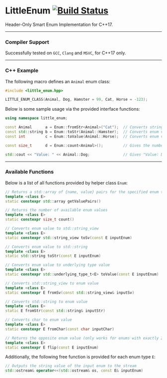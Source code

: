 # LittleEnum [![Build Status](https://travis-ci.com/phil-zxx/LittleEnum.svg?branch=master)](https://travis-ci.com/phil-zxx/LittleEnum)
Header-Only Smart Enum Implementation for C++17.

---

### Compiler Support
Successfully tested on `GCC`, `Clang` and `MSVC`, for C++17 only.

---

### C++ Example
The following macro defines an `Animal` enum class:
```cpp
#include <little_enum.hpp>

LITTLE_ENUM_CLASS(Animal, Dog, Hamster = 99, Cat, Horse = -123);
```
Below is some sample usage via the provided interface functions:
```cpp
using namespace little_enum;

const Animal      a = Enum::fromStr<Animal>("Cat");  // Converts string "Cat" to the actual enum value Animal::Cat
const std::string b = Enum::toStr(Animal::Hamster);  // Converts enum value Animal::Hamster to string "Hamster"
const int         c = Enum::toValue(Animal::Horse);  // Converts enum value Animal::Horse to the underlying int value -123

const size_t      d = Enum::count<Animal>();         // Gives the number of available Animal enum values, which is 4 

std::cout << "Value: " << Animal::Dog;               // Gives "Value: Dog", via operator<<(std::ostream&, const Animal&)
```

---

### Available Functions
Below is a list of all functions provided by helper class `Enum`:
```cpp
// Returns a std::array of {name, value} pairs for the specified enum type
template <class E>
static constexpr std::array getValuePairs()

// Returns the number of available enum values
template <class E>
static constexpr size_t count()

// Converts enum value to std::string_view
template <class E>
static constexpr std::string_view toSv(const E inputEnum)

// Converts enum value to std::string
template <class E>
static std::string toStr(const E inputEnum)

// Converts enum value to underlying type value
template <class E>
static constexpr std::underlying_type_t<E> toValue(const E inputEnum)

// Converts std::string_view to enum value
template <class E>
static constexpr E fromSv(const std::string_view& inputSv)

// Converts std::string to enum value
template <class E>
static E fromStr(const std::string& inputStr)

// Converts char to enum value
template <class E>
static constexpr E fromChar(const char inputChar)

// Returns the opposite enum value (only works for enums with exactly 2 values)
template <class E>
static constexpr E flip(const E inputEnum)
```
Additionally, the following free function is provided for each enum type `E`:
```cpp
// Outputs the string value of the input enum to the stream
std::ostream& operator<<(std::ostream& os, const E& inputEnum)
```
